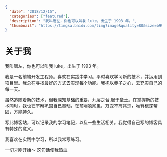 ```json data
{
  "date": "2018/12/15",
  "categories": ["featured"],
  "description": "我叫唐左，你也可以叫我 luke，出生于 1993 年。",
  "thumbnail": "https://timgsa.baidu.com/timg?image&quality=80&size=b9999_10000&sec=1544809648282&di=ec308f39dd0da28df03245447be85921&imgtype=0&src=http%3A%2F%2Fimg5.duitang.com%2Fuploads%2Fitem%2F201412%2F04%2F20141204151458_TE52s.thumb.700_0.jpeg"
}
```

# 关于我

我叫唐左，你也可以叫我 luke，出生于 1993 年。

我是一名前端开发工程师。喜欢在实践中学习。平时喜欢学习新的技术，并运用到项目里。我总在寻找最好的方式去实现每个功能。我抱以赤子之心，去充实自己的每一天。

虽然追随着新的技术，但我深知基础的重要，九层之台,起于垒土。在掌握新的技术同时，我也在不断巩固自己基础。在前端浪潮里，万变不离其宗，唯有根深蒂固，方能持久。

写此博客站，可以记录我的学习笔记，以及一些生活相关。我觉得自己写的博客具有特殊的意义。

我喜欢在实践中学习，所以我常写练习。

一切才刚开始～ 这句话使我热血
